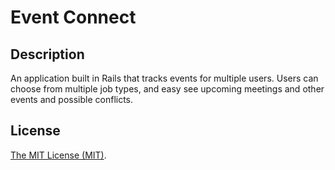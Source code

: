 # Event Connect

## Description

An application built in Rails that tracks events for multiple users. Users can choose from multiple job types, and easy see upcoming meetings and other events and possible conflicts.

## License

[The MIT License (MIT)](http://opensource.org/licenses/MIT).


